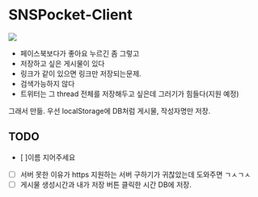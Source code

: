 # SNSPocket-Client

<img src="http://res.cloudinary.com/ner0/image/upload/v1473238272/save_i4nvpq.jpg">

- 페이스북보다가 좋아요 누르긴 좀 그렇고
- 저장하고 싶은 게시물이 있다
- 링크가 같이 있으면 링크만 저장되는문제.
- 검색가능하지 않다
- 트위터는 그 thread 전체를 저장해두고 싶은데 그러기가 힘들다(지원 예정)

그래서 만듦. 우선 localStorage에 DB처럼 게시물, 작성자명만 저장.

## TODO
- [  ]이름 지어주세요
- [  ] 서버 못한 이유가 https 지원하는 서버 구하기가 귀찮았는데 도와주면 ㄱㅅㄱㅅ
- [ ] 게시물 생성시간과 내가 저장 버튼 클릭한 시간 DB에 저장.
